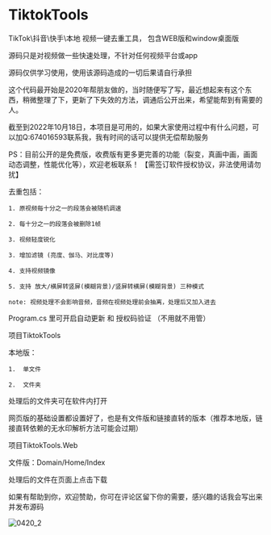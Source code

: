# TiktokTools
TikTok\抖音\快手\本地  视频一键去重工具， 包含WEB版和window桌面版

源码只是对视频做一些快速处理，不针对任何视频平台或app

源码仅供学习使用，使用该源码造成的一切后果请自行承担

这个代码最开始是2020年帮朋友做的，当时随便写了写，最近想起来有这个东西，稍微整理了下，更新了下失效的方法，调通后公开出来，希望能帮到有需要的人。


截至到2022年10月18日，本项目是可用的，如果大家使用过程中有什么问题，可以加Q:674016593联系我，我有时间的话可以提供无偿帮助服务

PS：目前公开的是免费版，收费版有更多更完善的功能（裂变，真画中画，画面动态调整，性能优化等），欢迎老板联系！ 【需签订软件授权协议，非法使用请勿扰】


去重包括：

    1. 原视频每十分之一的段落会被随机调速
    
    2. 每十分之一的段落会被删除1帧
    
    3. 视频轻度锐化
    
    3. 增加滤镜 (亮度、伽马、对比度等)
    
    4. 支持视频镜像
    
    5. 支持 放大/横屏转竖屏(模糊背景)/竖屏转横屏(模糊背景) 三种模式
    
    note: 视频处理不会影响音频，音频在视频处理前会抽离，处理后又加入进去
    

Program.cs 里可开启自动更新 和 授权码验证 （不用就不用管）



项目TiktokTools
    
本地版：

    1.  单文件
    
    2.  文件夹
    
处理后的文件夹可在软件内打开


网页版的基础设置都设置好了，也是有文件版和链接直转的版本（推荐本地版，链接直转依赖的无水印解析方法可能会过期）

项目TiktokTools.Web


文件版：Domain/Home/Index


处理后的文件在页面上点击下载


如果有帮助到你，欢迎赞助，你可在评论区留下你的需要，感兴趣的话我会写出来并发布源码

![0420_2](https://user-images.githubusercontent.com/28473201/196385832-82d0a24e-9c41-41ab-b968-f1c055f73228.jpg)

